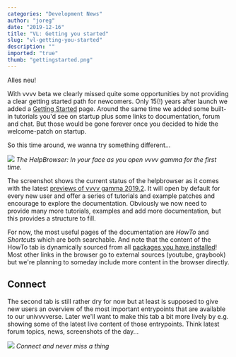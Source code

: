 ```yaml
---
categories: "Development News"
author: "joreg"
date: "2019-12-16"
title: "VL: Getting you started"
slug: "vl-getting-you-started"
description: ""
imported: "true"
thumb: "gettingstarted.png"
---
```



Alles neu!

With vvvv beta we clearly missed quite some opportunities by not providing a clear getting started path for newcomers. Only 15(!) years after launch we added a [Getting Started](https://betadocs.vvvv.org/learning/getting-started.html) page. Around the same time we added some built-in tutorials you'd see on startup plus some links to documentation, forum and chat. But those would be gone forever once you decided to hide the welcome-patch on startup. 

So this time around, we wanna try something different...

![](gettingstarted.png)
*The HelpBrowser: In your face as you open vvvv gamma for the first time.*

The screenshot shows the current status of the helpbrowser as it comes with the latest [previews of vvvv gamma 2019.2](/blog/2020/vvvv-gamma-2019.2-preview). It will open by default for every new user and offer a series of tutorials and example patches and encourage to explore the documentation. Obviously we now need to provide many more tutorials, examples and add more documentation, but this provides a structure to fill.

For now, the most useful pages of the documentation are *HowTo* and *Shortcuts* which are both searchable. And note that the content of the HowTo tab is dynamically sourced from all [packages you have installed](https://www.youtube.com/watch?v=-U_kUQ3VDog)! Most other links in the browser go to external sources (youtube, graybook) but we're planning to someday include more content in the browser directly. 

## Connect
The second tab is still rather dry for now but at least is supposed to give new users an overview of the most important entrypoints that are available to our univvvverse. Later we'll want to make this tab a bit more lively by e.g. showing some of the latest live content of those entrypoints. Think latest forum topics, news, screenshots of the day...

![](connect.png)
*Connect and never miss a thing*